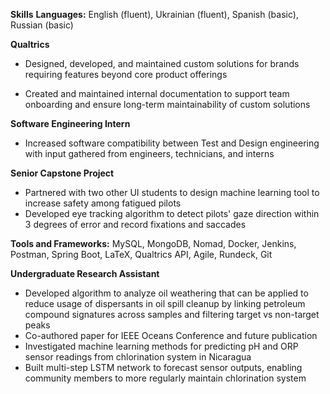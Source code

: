 **Skills**
**Languages:** English (fluent), Ukrainian (fluent), Spanish (basic), Russian (basic)

**Qualtrics**
- Designed, developed, and maintained custom solutions for brands requiring features beyond core product offerings

- Created and maintained internal documentation to support team onboarding and ensure long-term maintainability of custom solutions



**Software Engineering Intern**
- Increased software compatibility between Test and Design engineering with input gathered from engineers, technicians, and interns


**Senior Capstone Project**
- Partnered with two other UI students to design machine learning tool to increase safety among fatigued pilots
- Developed eye tracking algorithm to detect pilots' gaze direction within 3 degrees of error and record fixations and saccades


**Tools and Frameworks:** MySQL, MongoDB, Nomad, Docker, Jenkins, Postman, Spring Boot, LaTeX, Qualtrics API, Agile, Rundeck, Git


**Undergraduate Research Assistant**
- Developed algorithm to analyze oil weathering that can be applied to reduce usage of dispersants in oil spill cleanup by linking petroleum compound signatures across samples and filtering target vs non-target peaks
- Co-authored paper for IEEE Oceans Conference and future publication
- Investigated machine learning methods for predicting pH and ORP sensor readings from chlorination system in Nicaragua
- Built multi-step LSTM network to forecast sensor outputs, enabling community members to more regularly maintain chlorination system